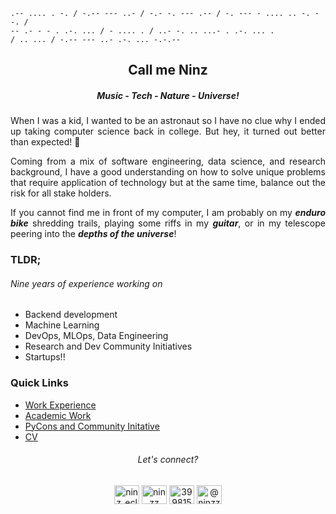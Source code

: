 ```
.-- .... . -. / -.-- --- ..- / -.- -. --- .-- / -. --- - .... .. -. --. /
-- .- - - . .-. ... / - .... . / ..- -. .. ...- . .-. ... .
/ .. ... / -.-- --- ..- .-. ... -.-.--
```

<h2 align="center">Call me Ninz</h2>
<h5 align="center">Music - Tech - Nature - Universe!</h5>


<p align="justify">
When I was a kid, I wanted to be an astronaut so I have  no clue why I ended up taking computer science back in college. But hey, it turned out better than expected! 🌻
</p>
<p align="justify">
Coming from a mix of software engineering, data science, and research background, I have a good understanding on how to solve unique problems that require application of technology but at the same time, balance out the risk for all stake holders.
</p>
<p align="justify">
If you cannot find me in front of my computer, I am probably on my <i><b>enduro bike</b></i> shredding trails, playing some riffs in my <i><b>guitar</b></i>, or in my telescope peering into the <i><b>depths of the universe</b></i>!
</p>

<h3>TLDR;</h3>

<h6>Nine years of experience working on</h6>

- Backend development
- Machine Learning 
- DevOps, MLOps, Data Engineering
- Research and Dev Community Initiatives
- Startups!!

### Quick Links

- [Work Experience](experiences.md)
- [Academic Work](publications.md)
- [PyCons and Community Initative](dev_community.md)
- [CV](resumev2.pdf)

 
<h6 align="center">Let's connect?</h6>
<p align="center">
<a href="https://twitter.com/ninz_eclarin" target="blank"><img align="center" src="https://raw.githubusercontent.com/rahuldkjain/github-profile-readme-generator/master/src/images/icons/Social/twitter.svg" alt="ninz_eclarin" height="30" width="40" /></a>
<a href="https://linkedin.com/in/ninzz" target="blank"><img align="center" src="https://raw.githubusercontent.com/rahuldkjain/github-profile-readme-generator/master/src/images/icons/Social/linked-in-alt.svg" alt="ninzz" height="30" width="40" /></a>
<a href="https://stackoverflow.com/users/3998151" target="blank"><img align="center" src="https://raw.githubusercontent.com/rahuldkjain/github-profile-readme-generator/master/src/images/icons/Social/stack-overflow.svg" alt="3998151" height="30" width="40" /></a>
<a href="https://medium.com/@ninzz" target="blank"><img align="center" src="https://raw.githubusercontent.com/rahuldkjain/github-profile-readme-generator/master/src/images/icons/Social/medium.svg" alt="@ninzz" height="30" width="40" /></a>
</p>
